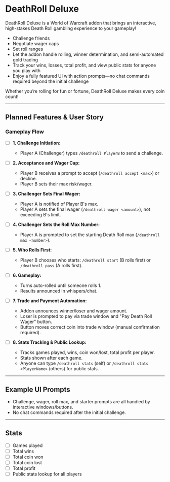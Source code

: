 # DeathRoll Deluxe

DeathRoll Deluxe is a World of Warcraft addon that brings an interactive, high-stakes Death Roll gambling experience to your gameplay!

- Challenge friends
- Negotiate wager caps
- Set roll ranges
- Let the addon handle rolling, winner determination, and semi-automated gold trading
- Track your wins, losses, total profit, and view public stats for anyone you play with
- Enjoy a fully featured UI with action prompts—no chat commands required beyond the initial challenge

Whether you’re rolling for fun or fortune, DeathRoll Deluxe makes every coin count!

---

## Planned Features & User Story

### Gameplay Flow

- [ ] **1. Challenge Initiation:**  
  - Player A (Challenger) types `/deathroll PlayerB` to send a challenge.

- [ ] **2. Acceptance and Wager Cap:**  
  - Player B receives a prompt to accept (`/deathroll accept <max>`) or decline.  
  - Player B sets their max risk/wager.

- [ ] **3. Challenger Sets Final Wager:**  
  - Player A is notified of Player B's max.  
  - Player A sets the final wager (`/deathroll wager <amount>`), not exceeding B's limit.

- [ ] **4. Challenger Sets the Roll Max Number:**  
  - Player A is prompted to set the starting Death Roll max (`/deathroll max <number>`).

- [ ] **5. Who Rolls First:**  
  - Player B chooses who starts: `/deathroll start` (B rolls first) or `/deathroll pass` (A rolls first).

- [ ] **6. Gameplay:**  
  - Turns auto-rolled until someone rolls 1.  
  - Results announced in whispers/chat.

- [ ] **7. Trade and Payment Automation:**  
  - Addon announces winner/loser and wager amount.  
  - Loser is prompted to pay via trade window and "Pay Death Roll Wager" button.  
  - Button moves correct coin into trade window (manual confirmation required).

- [ ] **8. Stats Tracking & Public Lookup:**  
  - Tracks games played, wins, coin won/lost, total profit per player.  
  - Stats shown after each game.  
  - Anyone can type `/deathroll stats` (self) or `/deathroll stats <PlayerName>` (others) for public stats.

---

## Example UI Prompts

- Challenge, wager, roll max, and starter prompts are all handled by interactive windows/buttons.
- No chat commands required after the initial challenge.

---

## Stats

- [ ] Games played
- [ ] Total wins
- [ ] Total coin won
- [ ] Total coin lost
- [ ] Total profit
- [ ] Public stats lookup for all players
